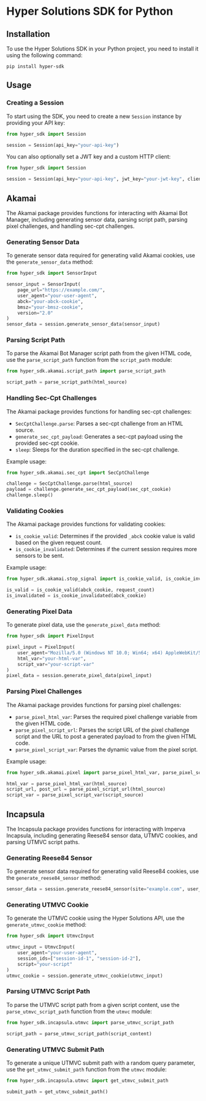 # Hyper Solutions SDK for Python

## Installation

To use the Hyper Solutions SDK in your Python project, you need to install it using the following command:

```
pip install hyper-sdk
```

## Usage

### Creating a Session

To start using the SDK, you need to create a new `Session` instance by providing your API key:

```python
from hyper_sdk import Session

session = Session(api_key="your-api-key")
```

You can also optionally set a JWT key and a custom HTTP client:

```python
from hyper_sdk import Session

session = Session(api_key="your-api-key", jwt_key="your-jwt-key", client=custom_http_client)
```

## Akamai

The Akamai package provides functions for interacting with Akamai Bot Manager, including generating sensor data, parsing script path, parsing pixel challenges, and handling sec-cpt challenges.

### Generating Sensor Data

To generate sensor data required for generating valid Akamai cookies, use the `generate_sensor_data` method:

```python
from hyper_sdk import SensorInput

sensor_input = SensorInput(
    page_url="https://example.com/",
    user_agent="your-user-agent",
    abck="your-abck-cookie",
    bmsz="your-bmsz-cookie",
    version="2.0"
)
sensor_data = session.generate_sensor_data(sensor_input)
```

### Parsing Script Path

To parse the Akamai Bot Manager script path from the given HTML code, use the `parse_script_path` function from the `script_path` module:

```python
from hyper_sdk.akamai.script_path import parse_script_path

script_path = parse_script_path(html_source)
```

### Handling Sec-Cpt Challenges

The Akamai package provides functions for handling sec-cpt challenges:

- `SecCptChallenge.parse`: Parses a sec-cpt challenge from an HTML source.
- `generate_sec_cpt_payload`: Generates a sec-cpt payload using the provided sec-cpt cookie.
- `sleep`: Sleeps for the duration specified in the sec-cpt challenge.

Example usage:

```python
from hyper_sdk.akamai.sec_cpt import SecCptChallenge

challenge = SecCptChallenge.parse(html_source)
payload = challenge.generate_sec_cpt_payload(sec_cpt_cookie)
challenge.sleep()
```

### Validating Cookies

The Akamai package provides functions for validating cookies:

- `is_cookie_valid`: Determines if the provided `_abck` cookie value is valid based on the given request count.
- `is_cookie_invalidated`: Determines if the current session requires more sensors to be sent.

Example usage:

```python
from hyper_sdk.akamai.stop_signal import is_cookie_valid, is_cookie_invalidated

is_valid = is_cookie_valid(abck_cookie, request_count)
is_invalidated = is_cookie_invalidated(abck_cookie)
```

### Generating Pixel Data

To generate pixel data, use the `generate_pixel_data` method:

```python
from hyper_sdk import PixelInput

pixel_input = PixelInput(
    user_agent="Mozilla/5.0 (Windows NT 10.0; Win64; x64) AppleWebKit/537.36 (KHTML, like Gecko) Chrome/93.0.4577.82 Safari/537.36",
    html_var="your-html-var",
    script_var="your-script-var"
)
pixel_data = session.generate_pixel_data(pixel_input)
```

### Parsing Pixel Challenges

The Akamai package provides functions for parsing pixel challenges:

- `parse_pixel_html_var`: Parses the required pixel challenge variable from the given HTML code.
- `parse_pixel_script_url`: Parses the script URL of the pixel challenge script and the URL to post a generated payload to from the given HTML code.
- `parse_pixel_script_var`: Parses the dynamic value from the pixel script.

Example usage:

```python
from hyper_sdk.akamai.pixel import parse_pixel_html_var, parse_pixel_script_url, parse_pixel_script_var

html_var = parse_pixel_html_var(html_source)
script_url, post_url = parse_pixel_script_url(html_source)
script_var = parse_pixel_script_var(script_source)
```


## Incapsula

The Incapsula package provides functions for interacting with Imperva Incapsula, including generating Reese84 sensor data, UTMVC cookies, and parsing UTMVC script paths.

### Generating Reese84 Sensor

To generate sensor data required for generating valid Reese84 cookies, use the `generate_reese84_sensor` method:

```python
sensor_data = session.generate_reese84_sensor(site="example.com", user_agent="your-user-agent")
```

### Generating UTMVC Cookie

To generate the UTMVC cookie using the Hyper Solutions API, use the `generate_utmvc_cookie` method:

```python
from hyper_sdk import UtmvcInput

utmvc_input = UtmvcInput(
    user_agent="your-user-agent",
    session_ids=["session-id-1", "session-id-2"],
    script="your-script"
)
utmvc_cookie = session.generate_utmvc_cookie(utmvc_input)
```

### Parsing UTMVC Script Path

To parse the UTMVC script path from a given script content, use the `parse_utmvc_script_path` function from the `utmvc` module:

```python
from hyper_sdk.incapsula.utmvc import parse_utmvc_script_path

script_path = parse_utmvc_script_path(script_content)
```

### Generating UTMVC Submit Path

To generate a unique UTMVC submit path with a random query parameter, use the `get_utmvc_submit_path` function from the `utmvc` module:

```python
from hyper_sdk.incapsula.utmvc import get_utmvc_submit_path

submit_path = get_utmvc_submit_path()
```